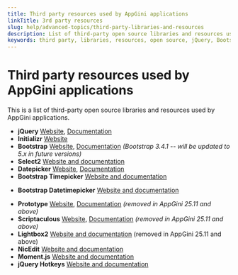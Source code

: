 ```yaml
---
title: Third party resources used by AppGini applications
linkTitle: 3rd party resources
slug: help/advanced-topics/third-party-libraries-and-resources
description: List of third-party open source libraries and resources used by AppGini applications.
keywords: third party, libraries, resources, open source, jQuery, Bootstrap, Select2, Datepicker, Timepicker, Datetimepicker, Prototype, Scriptaculous, Lightbox2, NicEdit
---
```


# Third party resources used by AppGini applications


This is a list of third-party open source libraries and resources used
by AppGini applications.

-   **jQuery** [Website](https://jquery.com/), [Documentation](https://api.jquery.com/)
-   **Initializr** [Website](http://www.initializr.com/)
-   **Bootstrap** [Website](https://getbootstrap.com/), [Documentation](https://getbootstrap.com/docs/3.4/css/) *(Bootstrap 3.4.1 -- will be updated to 5.x in future versions)*
-   **Select2** [Website and documentation](https://select2.github.io/select2/)
-   **Datepicker** [Website](https://github.com/freqdec/datePicker), [Documentation](https://freqdec.github.io/datePicker/)
-   **Bootstrap Timepicker** [Website and documentation](https://github.com/jdewit/bootstrap-timepicker)
*   **Bootstrap Datetimepicker** [Website and documentation](https://getdatepicker.com/4/)
-   **Prototype** [Website](http://prototypejs.org/), [Documentation](http://api.prototypejs.org/) *(removed in AppGini 25.11 and above)*
-   **Scriptaculous** [Website](https://script.aculo.us/), [Documentation](https://madrobby.github.io/scriptaculous/) *(removed in AppGini 25.11 and above)*
-   **Lightbox2** [Website and documentation](http://lokeshdhakar.com/projects/lightbox2/) (removed in AppGini 25.11 and above)
-   **NicEdit** [Website and documentation](http://nicedit.com/) 
-   **Moment.js** [Website and documentation](https://momentjs.com/docs/)
-   **jQuery Hotkeys** [Website and documentation](https://github.com/jeresig/jquery.hotkeys)



